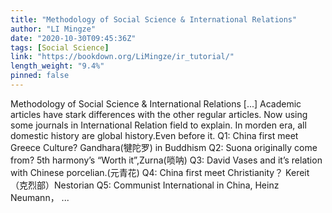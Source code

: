 ```yaml
---
title: "Methodology of Social Science & International Relations"
author: "LI Mingze"
date: "2020-10-30T09:45:36Z"
tags: [Social Science]
link: "https://bookdown.org/LiMingze/ir_tutorial/"
length_weight: "9.4%"
pinned: false
---
```


Methodology of Social Science & International Relations [...] Academic articles have stark differences with the other regular articles. Now using some journals in International Relation field to explain. In morden era, all domestic history are global history.Even before it.
Q1: China first meet Greece Culture? Gandhara(犍陀罗) in Buddhism
Q2: Suona originally come from? 5th harmony’s “Worth it”,Zurna(唢呐)
Q3: David Vases and it’s relation with Chinese porcelian.(元青花)
Q4: China first meet Christianity？ Kereit（克烈部）Nestorian
Q5: Communist International in China, Heinz Neumann， ...
